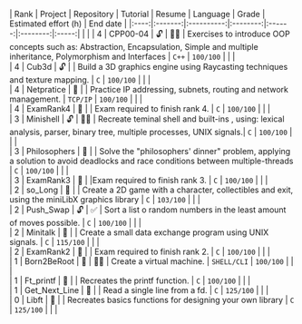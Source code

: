 
| Rank | Project | Repository | Tutorial | Resume | Language | Grade | Estimated effort (h) | End date | 
|:----:|:-------:|:----------:|:--------:|:------:|:--------:|:-----:|  |  |
| 4 | CPP00-04 | 🔓 | ✍🏻 | Exercises to introduce OOP concepts such as: Abstraction, Encapsulation, Simple and multiple inheritance, Polymorphism and Interfaces | `C++` | `100/100` |  |  |  
| 4 | Cub3d | 🔓 |  | Build a 3D graphics engine using Raycasting techniques and texture mapping. | `C` | `100/100` |  |  |  
| 4 | Netpratice | 🔐 |  | Practice IP addressing, subnets, routing and network management. | `TCP/IP` | `100/100` |  |  |  
| 4 | ExamRank4 | 🔐 |  | Exam required to finish rank 4. | `C` | `100/100` |  |  |  
| 3 | Minishell | 🔓 | ✍🏻 | Recreate teminal shell and built-ins , using: lexical analysis, parser, binary tree, multiple processes, UNIX signals.| `C` | `100/100` |  |  |  
| 3 | Philosophers | 🔐 |  | Solve the "philosophers' dinner" problem, applying a solution to avoid deadlocks and race conditions between multiple-threads | `C` | `100/100` |  |  |  
| 3 | ExamRank3 | 🔐 |  |Exam required to finish rank 3. | `C` | `100/100` |  |  |  
| 2 | so_Long | 🔐 |  | Create a 2D game with a character, collectibles and exit, using the miniLibX graphics library | `C` | `103/100` |  |  |  
| 2 | Push_Swap | 🔓 | ✅ | Sort a list o random numbers in the least amount of moves possible. | `C` | `100/100` |  |  |  
| 2 | Minitalk | 🔐 |  | Create a small data exchange program using UNIX signals. | `C` | `115/100` |  |  |  
| 2 | ExamRank2 | 🔐 |  | Exam required to finish rank 2. | `C` | `100/100` |  |  |  
| 1 | Born2BeRoot | 👀 | ✍🏻 | Create a virtual machine. | `SHELL/CLI` | `100/100` |  |  |  
| 1 | Ft_printf | 🔐 |  | Recreates the printf function. | `C` | `100/100` |  |  |  
| 1 | Get_Next_Line | 🔐 |  | Read a single line from a fd. | `C` | `125/100` |  |  |  
| 0 | Libft | 🔐 |  | Recreates basics functions for designing your own library | `C` | `125/100` |  |  |  
